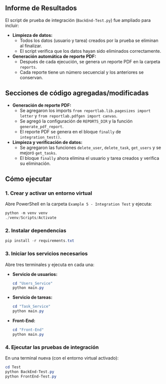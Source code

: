 
## Informe de Resultados

El script de prueba de integración (`BackEnd-Test.py`) fue ampliado para incluir:

- **Limpieza de datos:**
  - Todos los datos (usuario y tarea) creados por la prueba se eliminan al finalizar.
  - El script verifica que los datos hayan sido eliminados correctamente.
- **Generación automática de reporte PDF:**
  - Después de cada ejecución, se genera un reporte PDF en la carpeta `reports`.
  - Cada reporte tiene un número secuencial y los anteriores se conservan.

## Secciones de código agregadas/modificadas

- **Generación de reporte PDF:**
  - Se agregaron los imports `from reportlab.lib.pagesizes import letter` y `from reportlab.pdfgen import canvas`.
  - Se agregó la configuración de `REPORTS_DIR` y la función `generate_pdf_report`.
  - El reporte PDF se genera en el bloque `finally` de `integration_test()`.
- **Limpieza y verificación de datos:**
  - Se agregaron las funciones `delete_user`, `delete_task`, `get_users` y se mejoró `get_tasks`.
  - El bloque `finally` ahora elimina el usuario y tarea creados y verifica su eliminación.



## Cómo ejecutar

### 1. Crear y activar un entorno virtual 

Abre PowerShell en la carpeta `Example 5 - Integration Test` y ejecuta:
```powershell
python -m venv venv
./venv/Scripts/Activate
```

### 2. Instalar dependencias
```powershell
pip install -r requirements.txt
```

### 3. Iniciar los servicios necesarios

Abre tres terminales y ejecuta en cada una:

- **Servicio de usuarios:**
  ```powershell
  cd "Users_Service"
  python main.py
  ```
- **Servicio de tareas:**
  ```powershell
  cd "Task_Service"
  python main.py
  ```
- **Front-End:**
  ```powershell
  cd "Front-End"
  python main.py
  ```

### 4. Ejecutar las pruebas de integración

En una terminal nueva (con el entorno virtual activado):
```powershell
cd Test
python BackEnd-Test.py
python FrontEnd-Test.py
```

